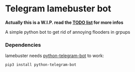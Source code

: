 #  Telegram lamebuster bot

__**Actually this is a W.I.P. read the [TODO list](/TODO.md) for more infos**__


A simple python bot to get rid of annoying flooders in grpups


### Dependencies

lamebuster needs [python-telegram-bot](https://github.com/python-telegram-bot/python-telegram-bot) to work:

`pip3 install python-telegram-bot`

